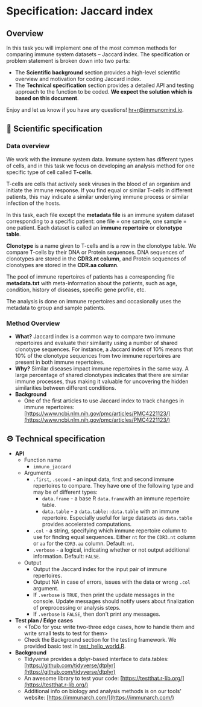 # Specification: Jaccard index

## Overview

In this task you will implement one of the most common methods for comparing immune system datasets – Jaccard index. The specification or problem statement is broken down into two parts:

- The **Scientific background** section provides a high-level scientific overview and motivation for coding Jaccard index.  
- The **Technical specification** section provides a detailed API and testing approach to the function to be coded. **We expect the solution which is based on this document**.

Enjoy and let us know if you have any questions!
hr+r@immunomind.io.

## 🧬 Scientific specification

### Data overview

We work with the immune system data. Immune system has different types of cells, and in this task we focus on developing an analysis method for one specific type of cell called **T-cells**.

T-cells are cells that actively seek viruses in the blood of an organism and initiate the immune response. If you find equal or similar T-cells in different patients, this may indicate a similar underlying immune process or similar infection of the hosts.

In this task, each file except the **metadata file** is an immune system dataset corresponding to a specific patient: one file = one sample, one sample = one patient. Each dataset is called an **immune repertoire** or **clonotype table**.

**Clonotype** is a name given to T-cells and is a row in the clonotype table. We compare T-cells by their DNA or Protein sequences. DNA sequences of clonotypes are stored in the **CDR3.nt column**, and Protein sequences of clonotypes are stored in the **CDR.aa column**.

The pool of immune repertoires of patients has a corresponding file **metadata.txt** with meta-information about the patients, such as age, condition, history of diseases, specific gene profile, etc.

The analysis is done on immune repertoires and occasionally uses the metadata to group and sample patients.

### Method Overview

- **What?** Jaccard index is a common way to compare two immune repertoires and evaluate their similarity using a number of shared clonotype sequences. For instance, a Jaccard index of 10% means that 10% of the clonotype sequences from two immune repertoires are present in both immune repertoires.
- **Why?** Similar diseases impact immune repertoires in the same way. A large percentage of shared clonotypes indicates that there are similar immune processes, thus making it valuable for uncovering the hidden similarities between different conditions.
- **Background**
    - One of the first articles to use Jaccard index to track changes in immune repertoires: [https://www.ncbi.nlm.nih.gov/pmc/articles/PMC4221123/](https://www.ncbi.nlm.nih.gov/pmc/articles/PMC4221123/)

## ⚙️ Technical specification

- **API**
    - Function name
        - `immuno_jaccard`
    - Arguments
        - `.first`, `.second` - an input data, first and second immune repertoires to compare. They have one of the following type and may be of different types:
            - `data.frame` - a base R `data.frame`with an immune repertoire table.
            - `data.table` - a `data.table::data.table` with an immune repertoire. Especially useful for large datasets as `data.table` provides accelerated computations.
        - `.col` - a string, specifying which immune repertoire column to use for finding equal sequences. Either `nt` for the `CDR3.nt` column or `aa` for the `CDR3.aa` column. Default: `nt`.
        - `.verbose` - a logical, indicating whether or not output additional information. Default: `FALSE`.
    - Output
        - Output the Jaccard index for the input pair of immune repertoires.
        - Output NA in case of errors, issues with the data or wrong `.col` argument.
        - If `.verbose` is `TRUE`, then print the update messages in the console. Update messages should notify users about finalization of preprocessing or analysis steps.
        - If `.verbose` is `FALSE`, then don't print any messages.
- **Test plan / Edge cases**
    - <ToDo for you: write two-three edge cases, how to handle them and write small tests to test for them>
    - Check the Background section for the testing framework. We provided basic test in [test_hello_world.R](./test_hello_world.R).
- **Background**
    - Tidyverse provides a dplyr-based interface to data.tables: [https://github.com/tidyverse/dtplyr](https://github.com/tidyverse/dtplyr)
    - An awesome library to test your code: [https://testthat.r-lib.org/](https://testthat.r-lib.org/)
    - Additional info on biology and analysis methods is on our tools' website: [https://immunarch.com/](https://immunarch.com/)
